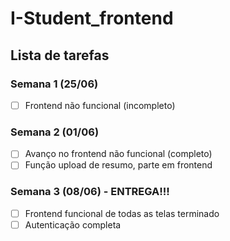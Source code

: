 # I-Student_frontend <br/>

## Lista de tarefas <br/>

### Semana 1 (25/06)
- [ ] Frontend não funcional (incompleto) <br/>

### Semana 2 (01/06)
- [ ] Avanço no frontend não funcional (completo)
- [ ] Função upload de resumo, parte em frontend <br/>

### Semana 3 (08/06) - ENTREGA!!!
- [ ] Frontend funcional de todas as telas terminado 
- [ ] Autenticação completa
